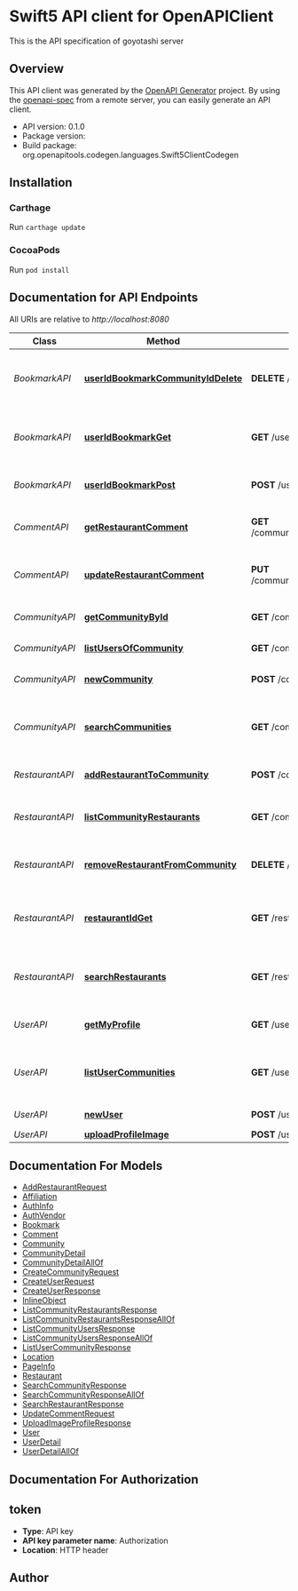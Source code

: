 # Swift5 API client for OpenAPIClient

This is the API specification of goyotashi server

## Overview
This API client was generated by the [OpenAPI Generator](https://openapi-generator.tech) project.  By using the [openapi-spec](https://github.com/OAI/OpenAPI-Specification) from a remote server, you can easily generate an API client.

- API version: 0.1.0
- Package version: 
- Build package: org.openapitools.codegen.languages.Swift5ClientCodegen

## Installation

### Carthage

Run `carthage update`

### CocoaPods

Run `pod install`

## Documentation for API Endpoints

All URIs are relative to *http://localhost:8080*

Class | Method | HTTP request | Description
------------ | ------------- | ------------- | -------------
*BookmarkAPI* | [**userIdBookmarkCommunityIdDelete**](docs/BookmarkAPI.md#useridbookmarkcommunityiddelete) | **DELETE** /user/{id}/bookmark/{community_id} | Delete bookmark from the specified user
*BookmarkAPI* | [**userIdBookmarkGet**](docs/BookmarkAPI.md#useridbookmarkget) | **GET** /user/{id}/bookmark | Get bookmarking list of the specified user
*BookmarkAPI* | [**userIdBookmarkPost**](docs/BookmarkAPI.md#useridbookmarkpost) | **POST** /user/{id}/bookmark | Create a new bookmark
*CommentAPI* | [**getRestaurantComment**](docs/CommentAPI.md#getrestaurantcomment) | **GET** /community/{id}/restaurants/{restaurant_id}/comments | Get private comments for a restaurant
*CommentAPI* | [**updateRestaurantComment**](docs/CommentAPI.md#updaterestaurantcomment) | **PUT** /community/{id}/restaurants/{restaurant_id}/comments | Update comment of the restaurant
*CommunityAPI* | [**getCommunityById**](docs/CommunityAPI.md#getcommunitybyid) | **GET** /community/{id} | Get a community by id
*CommunityAPI* | [**listUsersOfCommunity**](docs/CommunityAPI.md#listusersofcommunity) | **GET** /community/{id}/users | List users in a community
*CommunityAPI* | [**newCommunity**](docs/CommunityAPI.md#newcommunity) | **POST** /community | Create a new community
*CommunityAPI* | [**searchCommunities**](docs/CommunityAPI.md#searchcommunities) | **GET** /community/search | Search communities using keyword and location
*RestaurantAPI* | [**addRestaurantToCommunity**](docs/RestaurantAPI.md#addrestauranttocommunity) | **POST** /community/{id}/restaurants | Add a restaurant to a community
*RestaurantAPI* | [**listCommunityRestaurants**](docs/RestaurantAPI.md#listcommunityrestaurants) | **GET** /community/{id}/restaurants | List restaurants in a community
*RestaurantAPI* | [**removeRestaurantFromCommunity**](docs/RestaurantAPI.md#removerestaurantfromcommunity) | **DELETE** /community/{id}/restaurants/{restaurant_id} | Remove a restrant from the specified community
*RestaurantAPI* | [**restaurantIdGet**](docs/RestaurantAPI.md#restaurantidget) | **GET** /restaurant/{id} | Get information about the speicifed restaurant.
*RestaurantAPI* | [**searchRestaurants**](docs/RestaurantAPI.md#searchrestaurants) | **GET** /restaurant/search | Search restaurants using keyword and location
*UserAPI* | [**getMyProfile**](docs/UserAPI.md#getmyprofile) | **GET** /user/me | Get my profile in detail
*UserAPI* | [**listUserCommunities**](docs/UserAPI.md#listusercommunities) | **GET** /user/{id}/communities | Get communities where the specified user joins
*UserAPI* | [**newUser**](docs/UserAPI.md#newuser) | **POST** /user | Create a new user
*UserAPI* | [**uploadProfileImage**](docs/UserAPI.md#uploadprofileimage) | **POST** /user/profile | 


## Documentation For Models

 - [AddRestaurantRequest](docs/AddRestaurantRequest.md)
 - [Affiliation](docs/Affiliation.md)
 - [AuthInfo](docs/AuthInfo.md)
 - [AuthVendor](docs/AuthVendor.md)
 - [Bookmark](docs/Bookmark.md)
 - [Comment](docs/Comment.md)
 - [Community](docs/Community.md)
 - [CommunityDetail](docs/CommunityDetail.md)
 - [CommunityDetailAllOf](docs/CommunityDetailAllOf.md)
 - [CreateCommunityRequest](docs/CreateCommunityRequest.md)
 - [CreateUserRequest](docs/CreateUserRequest.md)
 - [CreateUserResponse](docs/CreateUserResponse.md)
 - [InlineObject](docs/InlineObject.md)
 - [ListCommunityRestaurantsResponse](docs/ListCommunityRestaurantsResponse.md)
 - [ListCommunityRestaurantsResponseAllOf](docs/ListCommunityRestaurantsResponseAllOf.md)
 - [ListCommunityUsersResponse](docs/ListCommunityUsersResponse.md)
 - [ListCommunityUsersResponseAllOf](docs/ListCommunityUsersResponseAllOf.md)
 - [ListUserCommunityResponse](docs/ListUserCommunityResponse.md)
 - [Location](docs/Location.md)
 - [PageInfo](docs/PageInfo.md)
 - [Restaurant](docs/Restaurant.md)
 - [SearchCommunityResponse](docs/SearchCommunityResponse.md)
 - [SearchCommunityResponseAllOf](docs/SearchCommunityResponseAllOf.md)
 - [SearchRestaurantResponse](docs/SearchRestaurantResponse.md)
 - [UpdateCommentRequest](docs/UpdateCommentRequest.md)
 - [UploadImageProfileResponse](docs/UploadImageProfileResponse.md)
 - [User](docs/User.md)
 - [UserDetail](docs/UserDetail.md)
 - [UserDetailAllOf](docs/UserDetailAllOf.md)


## Documentation For Authorization


## token

- **Type**: API key
- **API key parameter name**: Authorization
- **Location**: HTTP header


## Author



